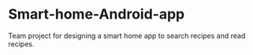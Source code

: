 # Smart-home-Android-app
Team project for designing a smart home app to search recipes and read recipes. 
